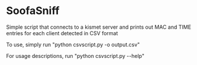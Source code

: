 # SoofaSniff

Simple script that connects to a kismet server and prints out MAC and TIME
entries for each client detected in CSV format

To use, simply run "python csvscript.py -o output.csv"

For usage descriptions, run "python csvscript.py --help"

